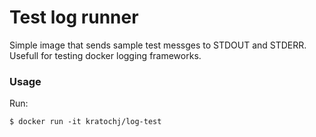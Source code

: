 # Test log runner

Simple image that sends sample test messges to STDOUT and STDERR. Usefull for testing docker logging frameworks.

### Usage

Run:
```
$ docker run -it kratochj/log-test
```


